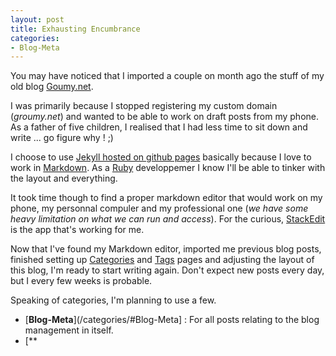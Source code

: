 ```yaml
---
layout: post
title: Exhausting Encumbrance
categories: 
- Blog-Meta
---
```

You may have noticed that I imported a couple on month ago the stuff of my old blog [Goumy.net](https://groumy.blogspot.com).

I was primarily because I stopped registering my custom domain (_groumy.net_) and wanted to be able to work on draft posts from my phone. As a father of five children, I realised that I had less time to sit down and write ... go figure why ! ;) 

I choose to use [Jekyll hosted on github pages](https://jekyllrb.com/docs/github-pages/) basically because I love to work in [Markdown](https://en.wikipedia.org/wiki/Markdown). As a [Ruby](https://www.ruby-lang.org/en/) developpemer I know I'll be able to tinker with the layout and everything.

It took time though to find a proper markdown editor that would work on my phone, my personnal compuler and my professional one (_we have some heavy limitation on what we can run and access_). For the curious, [StackEdit](https://stackedit.io/) is the app that's working for me.

Now that I've found my Markdown editor, imported me previous blog posts, finished setting up [Categories](/categories) and [Tags](/tags) pages and adjusting the layout of this blog, I'm ready to start writing again. Don't expect new posts every day, but I every few weeks is probable.

Speaking of categories, I'm planning to use a few. 
* [**Blog-Meta**](/categories/#Blog-Meta] : For all posts relating to the blog management in itself.
* [**
<!--stackedit_data:
eyJoaXN0b3J5IjpbMTEyNTg5MjU5MiwtMTc3OTE4NDA2LC0xMD
EwMDAxMDA4XX0=
-->